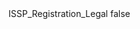 <?xml version="1.0" encoding="UTF-8"?>
<CustomMetadata xmlns="http://soap.sforce.com/2006/04/metadata">
    <label>ISSP_Registration_Legal</label>
    <protected>false</protected>
</CustomMetadata>
